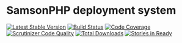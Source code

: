 # SamsonPHP deployment system 

[![Latest Stable Version](https://poser.pugx.org/samsonphp/deploy/v/stable.svg)](https://packagist.org/packages/samsonphp/deploy) 
[![Build Status](https://travis-ci.org/samsonos/php_deploy.svg?branch=master)](https://travis-ci.org/samsonos/php_deploy)
[![Code Coverage](https://scrutinizer-ci.com/g/samsonphp/deploy/badges/coverage.png?b=master)](https://scrutinizer-ci.com/g/samsonphp/deploy/?branch=master)
[![Scrutinizer Code Quality](https://scrutinizer-ci.com/g/samsonphp/deploy/badges/quality-score.png?b=master)](https://scrutinizer-ci.com/g/samsonphp/deploy/?branch=master) 
[![Total Downloads](https://poser.pugx.org/samsonphp/deploy/downloads.svg)](https://packagist.org/packages/samsonphp/deploy)
[![Stories in Ready](https://badge.waffle.io/samsonphp/deploy.png?label=ready&title=Ready)](https://waffle.io/samsonphp/deploy)
